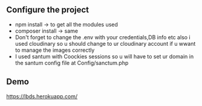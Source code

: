 ## Configure the project

- npm install -> to get all the modules used
- composer install -> same
- Don't forget to change the .env with your credentials,DB info etc also i used cloudinary so u should change to ur cloudinary account if u wwant to manage the images correctly
- I used santum with Coockies sessions so u will have to set ur domain in the santum config file at Config/sanctum.php 

## Demo

https://lbds.herokuapp.com/
